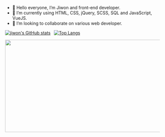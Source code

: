 - 👋 Hello everyone, I’m Jiwon and front-end developer.
- 🌱 I’m currently using HTML, CSS, jQuery, SCSS, SQL and JavaScript, VueJS.
- 💞️ I’m looking to collaborate on various web developer.


[![jiwon's GitHub stats](https://github-readme-stats.vercel.app/api?username=jiwonch&hide=stars,contribs,issues&count_private=true&show_icons=true&theme=ambient_gradient)](https://github.com/jiwonch/github-readme-stats)&nbsp;&nbsp;
[![Top Langs](https://github-readme-stats.vercel.app/api/top-langs/?username=jiwonch&hide=html,css,Hack,c&langs_count=5&layout=compact&theme=ambient_gradient)](https://github.com/jiwonch/github-readme-stats)


<a href="https://www.gitanimals.org/en_US?utm_medium=image&utm_source=jiwonch&utm_content=farm">
<img
  src="https://render.gitanimals.org/farms/jiwonch"
  width="600"
  height="300"
/>
</a>
